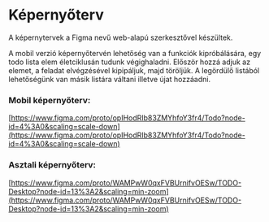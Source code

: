 # Képernyőterv 

A képernytervek a Figma nevű web-alapú szerkesztővel 
készültek. 

A mobil verzió képernyőtervén lehetőség van a funkciók 
kipróbálására, egy todo lista elem életciklusán tudunk 
végighaladni. Először hozzá adjuk az elemet, a feladat 
elvégzésével kipipáljuk, majd töröljük. 
A legördülő listából lehetőségünk van másik listára
váltani illetve újat hozzáadni. 

### Mobil képernyőterv: 
[https://www.figma.com/proto/opIHodRIb83ZMYhfoY3fr4/Todo?node-id=4%3A0&scaling=scale-down](https://www.figma.com/proto/opIHodRIb83ZMYhfoY3fr4/Todo?node-id=4%3A0&scaling=scale-down)

### Asztali képernyőterv:
[https://www.figma.com/proto/WAMPwW0qxFVBUrnifvOESw/TODO-Desktop?node-id=13%3A2&scaling=min-zoom](https://www.figma.com/proto/WAMPwW0qxFVBUrnifvOESw/TODO-Desktop?node-id=13%3A2&scaling=min-zoom)
